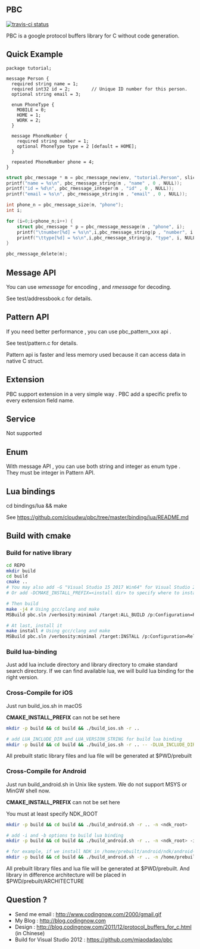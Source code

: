 ## PBC

[![travis-ci status](https://travis-ci.org/cloudwu/pbc.svg?branch=master)](https://travis-ci.org/cloudwu/pbc)

PBC is a google protocol buffers library for C without code generation.

## Quick Example

    package tutorial;
    
    message Person {
      required string name = 1;
      required int32 id = 2;        // Unique ID number for this person.
      optional string email = 3;
    
      enum PhoneType {
        MOBILE = 0;
        HOME = 1;
        WORK = 2;
      }
    
      message PhoneNumber {
        required string number = 1;
        optional PhoneType type = 2 [default = HOME];
      }
    
      repeated PhoneNumber phone = 4;
    }

```C
struct pbc_rmessage * m = pbc_rmessage_new(env, "tutorial.Person", slice);
printf("name = %s\n", pbc_rmessage_string(m , "name" , 0 , NULL));
printf("id = %d\n", pbc_rmessage_integer(m , "id" , 0 , NULL));
printf("email = %s\n", pbc_rmessage_string(m , "email" , 0 , NULL));

int phone_n = pbc_rmessage_size(m, "phone");
int i;

for (i=0;i<phone_n;i++) {
	struct pbc_rmessage * p = pbc_rmessage_message(m , "phone", i);
	printf("\tnumber[%d] = %s\n",i,pbc_rmessage_string(p , "number", i ,NULL));
	printf("\ttype[%d] = %s\n",i,pbc_rmessage_string(p, "type", i, NULL));
}

pbc_rmessage_delete(m);
```

## Message API

You can use *wmessage* for encoding , and *rmessage* for decoding.

See test/addressbook.c for details.

## Pattern API

If you need better performance , you can use pbc_pattern_xxx api .

See test/pattern.c for details.

Pattern api is faster and less memory used because it can access data in native C struct.

## Extension

PBC support extension in a very simple way . PBC add a specific prefix to every extension field name. 

## Service

Not supported

## Enum

With message API , you can use both string and integer as enum type . They must be integer in Pattern API. 

## Lua bindings

cd bindings/lua && make

See https://github.com/cloudwu/pbc/tree/master/binding/lua/README.md

## Build with cmake
### Build for native library
```bash
cd REPO
mkdir build
cd build
cmake .. 
# You may also add -G "Visual Studio 15 2017 Win64" for Visual Studio 2017 and win64 or -G "MSYS Makefils" for MinGW
# Or add -DCMAKE_INSTALL_PREFIX=<install dir> to specify where to install when run make install

# Then build
make -j4 # Using gcc/clang and make
MSBuild pbc.sln /verbosity:minimal /target:ALL_BUILD /p:Configuration=RelWithDebInfo /p:Platform=x64 # Using Visual Studio, usually in C:\Program Files (x86)\MSBuild\15.0 or C:\Program Files (x86)\Microsoft Visual Studio\2017\Community\MSBuild\15.0\Bin\

# At last, install it
make install # Using gcc/clang and make
MSBuild pbc.sln /verbosity:minimal /target:INSTALL /p:Configuration=RelWithDebInfo /p:Platform=x64 # Using Visual Studio
```

### Build lua-binding
Just add lua include directory and library directory to cmake standard search directory. If we can find available lua, we will build lua binding for the right version.

### Cross-Compile for iOS
Just run build_ios.sh in macOS

**CMAKE_INSTALL_PREFIX** can not be set here

```bash
mkdir -p build && cd build && ./build_ios.sh -r ..

# add LUA_INCLUDE_DIR and LUA_VERSION_STRING for build lua binding
mkdir -p build && cd build && ./build_ios.sh -r .. -- -DLUA_INCLUDE_DIR=<where has lua.h> -DLUA_VERSION_STRING=<5.1 or 5.3>
```

All prebuilt static library files and lua file will be generated at $PWD/prebuilt

### Cross-Compile for Android
Just run build_android.sh in Unix like system. We do not support MSYS or MinGW shell now.

**CMAKE_INSTALL_PREFIX** can not be set here

You must at least specify NDK_ROOT
```bash
mkdir -p build && cd build && ./build_android.sh -r .. -n <ndk_root>

# add -i and -b options to build lua binding
mkdir -p build && cd build && ./build_android.sh -r .. -n <ndk_root> -i <where has lua.h or ARCHITECTURE/lua.h> -b <where ARCHITECTURE/[library pattern] in it>

# for example, if we install NDK in /home/prebuilt/android/ndk/android-ndk-r13b, and lua.h in /home/prebuilt/lua/luajit/include/luajit-2.0/ and armeabi-v7a/libluajit-5.1.[a|so] x86/libluajit-5.1.[a|so] x86_64/libluajit-5.1.[a|so] arm64-v8a/libluajit-5.1.[a|so] .. in /home/prebuilt/lua/luajit/include/lib, we can use the command below
mkdir -p build && cd build && ./build_android.sh -r .. -n /home/prebuilt/android/ndk/android-ndk-r13b -i /home/prebuilt/lua/luajit/include/luajit-2.0 -b /home/prebuilt/lua/luajit/include/lib
```

All prebuilt library files and lua file will be generated at $PWD/prebuilt. And library in difference architecture will be placed in $PWD/prebuilt/ARCHITECTURE


## Question ?

* Send me email : http://www.codingnow.com/2000/gmail.gif
* My Blog : http://blog.codingnow.com
* Design : http://blog.codingnow.com/2011/12/protocol_buffers_for_c.html (in Chinese)
* Build for Visual Studio 2012 : https://github.com/miaodadao/pbc


